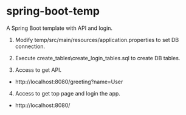 # spring-boot-temp
A Spring Boot template with API and login.

1. Modify temp/src/main/resources/application.properties to set DB connection.

2. Execute create_tables\create_login_tables.sql to create DB tables.

3. Access to get API.
 - http://localhost:8080/greeting?name=User

4. Access to get top page and login the app.
 - http://localhost:8080/
 
